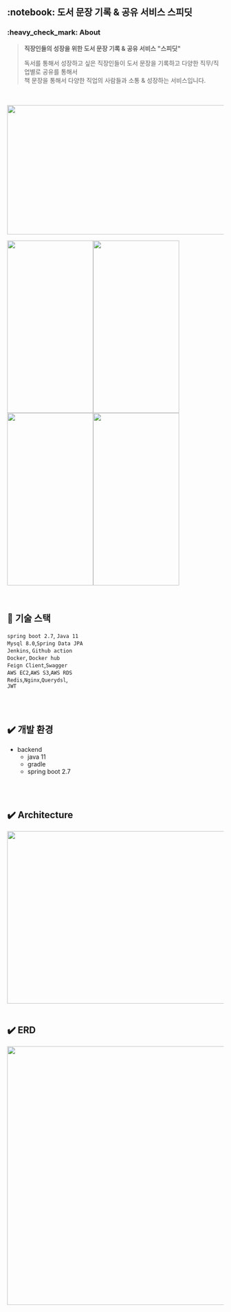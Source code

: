 
<h2>:notebook: 도서 문장 기록 & 공유 서비스 스피딧</h2>


<h3> :heavy_check_mark: About </h3>  

> **직장인들의 성장을 위한 도서 문장 기록 & 공유 서비스 "스피딧"**
> 
> 독서를 통해서 성장하고 싶은 직장인들이 도서 문장을 기록하고 다양한 직무/직업별로 공유를 통해서  
> 책 문장을 통해서 다양한 직업의 사람들과 소통 & 성장하는 서비스입니다.

<br>


<br>


<img src="https://user-images.githubusercontent.com/70764912/230941700-0500f648-5782-45e9-b2e4-a3801443b381.png" width="600" height="300"/>


<img src="https://user-images.githubusercontent.com/70764912/230941783-26fc192d-0099-4adf-8d98-32b3b3cf436c.png" width="200" height="400"/><img src="https://user-images.githubusercontent.com/70764912/230941790-39977825-accf-4d2d-b7ed-18d8f78471b1.png" width="200" height="400"/><img src="https://user-images.githubusercontent.com/70764912/230942500-ed65a056-bfd7-48ad-9d59-127a10e8853c.png" width="200" height="400"/><img src="https://user-images.githubusercontent.com/70764912/236780130-aa125922-3a80-47d8-b3ad-590d8388fbd2.png" width="200" height="400"/>




<br>

## :page_facing_up: 기술 스택  

`spring boot 2.7`, `Java 11`  
`Mysql 8.0`,`Spring Data JPA`  
`Jenkins`, `Github action`  
`Docker`, `Docker hub`   
`Feign Client`,`Swagger`  
`AWS EC2`,`AWS S3`,`AWS RDS`  
`Redis`,`Nginx`,`Querydsl`,  
`JWT`

<br>

<br>

## :heavy_check_mark: 개발 환경    

- backend
  - java 11
  - gradle  
  - spring boot 2.7    

<br>

<br> 

## :heavy_check_mark: Architecture
<img src="https://user-images.githubusercontent.com/70764912/236783839-990d3745-77fe-4b18-a12f-8ce267844ee4.jpeg" width="800" height="400"/>



<br>

<br> 

## :heavy_check_mark: ERD
<img src="https://user-images.githubusercontent.com/70764912/230944037-a57d114c-5b19-4c9b-99d0-d67b4a08d42f.png" width="700" height="600"/>
